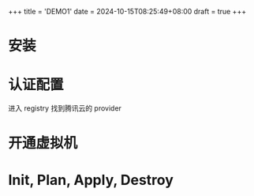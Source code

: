 +++
title = 'DEMO1'
date = 2024-10-15T08:25:49+08:00
draft = true
+++

# 安装

# 认证配置

进入 registry 找到腾讯云的 provider

# 开通虚拟机

# Init, Plan, Apply, Destroy